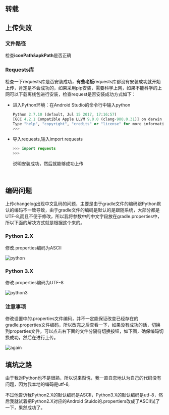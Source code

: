 ## 转载

## 上传失败

### 文件路径

检查**iconPath**&**apkPath**是否正确

### Requests库

检查一下requests库是否安装成功，**有些老板**requests库都没有安装成功就开始上传，肯定是不会成功的，如果采用pip安装，需要科学上网，如果不能科学的上网可以下载离线包进行安装，检查request是否安装成功方式如下：

- 进入Python环境：在Android Studio的命令行中输入python

  ```python
  Python 2.7.10 (default, Jul 15 2017, 17:16:57) 
  [GCC 4.2.1 Compatible Apple LLVM 9.0.0 (clang-900.0.31)] on darwin
  Type "help", "copyright", "credits" or "license" for more information.
  >>> 
  ```

- 导入requests,输入import requests

  ```java
  >>> import requests
  >>> 
  ```

  说明安装成功，然后就能够成功上传

  ​

## 编码问题

上传changelog出现中文乱码的问题，主要是由于gradle文件的编码跟Python默认的编码不一致导致，由于gradle文件的编码是默认的是跟随系统，大部分都是UTF-8,而且不便于修改，所以我将参数中的中文字段放在gradle.properties中，所以下面的解决方式就是根据这个来的。



### Python 2.X

修改.properties编码为ASCII

![python](http://orbm62bsw.bkt.clouddn.com/python.png)


 ### Python 3.X

 修改.properties编码为UTF-8

![python3](http://orbm62bsw.bkt.clouddn.com/python3.png)

### 注意事项
修改设置中的.properties文件编码，并不一定能保证改变已经存在的gradle.properties文件编码，所以改完之后查看一下，如果没有成功的话，切换到properties文件，可以点击右下面的文件分隔符切换按钮，如下图，确保编码切换成功，然后在进行上传。

![again](http://orbm62bsw.bkt.clouddn.com/again.png)

## 填坑之路

由于我对Python也不是很熟，所以说来惭愧，我一直自恋地认为自己的代码没有问题，因为我本地的编码是utf-8,

不过他告诉我Python2.X的默认编码是ASCII，Python3.X的默认编码是utf-8，然后我就试着把Python2.X对应的Android Stuido的.propertiers改成了ASCII试了一下，果然成功了。
